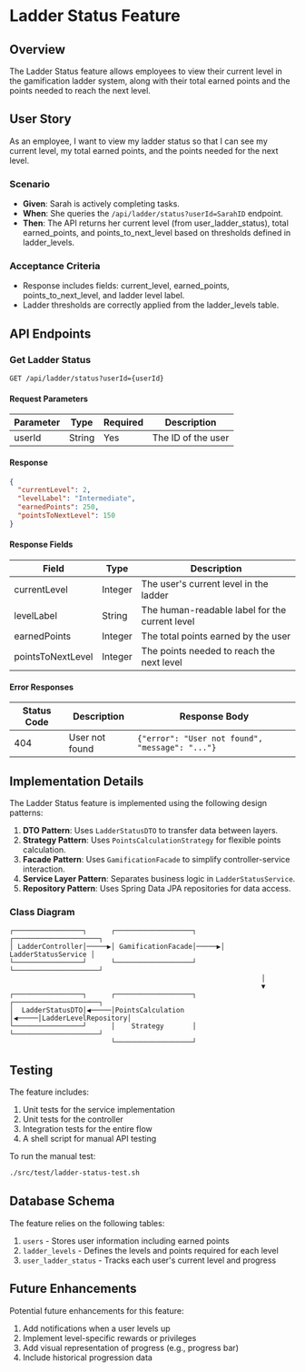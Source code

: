 # Ladder Status Feature

## Overview

The Ladder Status feature allows employees to view their current level in the gamification ladder system, along with their total earned points and the points needed to reach the next level.

## User Story

As an employee, I want to view my ladder status so that I can see my current level, my total earned points, and the points needed for the next level.

### Scenario
- **Given**: Sarah is actively completing tasks.
- **When**: She queries the `/api/ladder/status?userId=SarahID` endpoint.
- **Then**: The API returns her current level (from user_ladder_status), total earned_points, and points_to_next_level based on thresholds defined in ladder_levels.

### Acceptance Criteria
- Response includes fields: current_level, earned_points, points_to_next_level, and ladder level label.
- Ladder thresholds are correctly applied from the ladder_levels table.

## API Endpoints

### Get Ladder Status

```
GET /api/ladder/status?userId={userId}
```

#### Request Parameters

| Parameter | Type   | Required | Description                |
|-----------|--------|----------|----------------------------|
| userId    | String | Yes      | The ID of the user         |

#### Response

```json
{
  "currentLevel": 2,
  "levelLabel": "Intermediate",
  "earnedPoints": 250,
  "pointsToNextLevel": 150
}
```

#### Response Fields

| Field            | Type    | Description                                   |
|------------------|---------|-----------------------------------------------|
| currentLevel     | Integer | The user's current level in the ladder        |
| levelLabel       | String  | The human-readable label for the current level|
| earnedPoints     | Integer | The total points earned by the user           |
| pointsToNextLevel| Integer | The points needed to reach the next level     |

#### Error Responses

| Status Code | Description       | Response Body                                      |
|-------------|-------------------|---------------------------------------------------|
| 404         | User not found    | `{"error": "User not found", "message": "..."}`    |

## Implementation Details

The Ladder Status feature is implemented using the following design patterns:

1. **DTO Pattern**: Uses `LadderStatusDTO` to transfer data between layers.
2. **Strategy Pattern**: Uses `PointsCalculationStrategy` for flexible points calculation.
3. **Facade Pattern**: Uses `GamificationFacade` to simplify controller-service interaction.
4. **Service Layer Pattern**: Separates business logic in `LadderStatusService`.
5. **Repository Pattern**: Uses Spring Data JPA repositories for data access.

### Class Diagram

```
┌─────────────────┐      ┌───────────────────┐      ┌─────────────────────┐
│ LadderController│─────▶│ GamificationFacade│─────▶│ LadderStatusService │
└─────────────────┘      └───────────────────┘      └─────────────────────┘
                                                              │
                                                              ▼
┌─────────────────┐      ┌───────────────────┐      ┌─────────────────────┐
│  LadderStatusDTO│◀─────│PointsCalculation  │◀─────│LadderLevelRepository│
└─────────────────┘      │    Strategy       │      └─────────────────────┘
                         └───────────────────┘
```

## Testing

The feature includes:

1. Unit tests for the service implementation
2. Unit tests for the controller
3. Integration tests for the entire flow
4. A shell script for manual API testing

To run the manual test:

```bash
./src/test/ladder-status-test.sh
```

## Database Schema

The feature relies on the following tables:

1. `users` - Stores user information including earned points
2. `ladder_levels` - Defines the levels and points required for each level
3. `user_ladder_status` - Tracks each user's current level and progress

## Future Enhancements

Potential future enhancements for this feature:

1. Add notifications when a user levels up
2. Implement level-specific rewards or privileges
3. Add visual representation of progress (e.g., progress bar)
4. Include historical progression data
